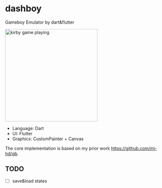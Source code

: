 # dashboy

Gameboy Emulator by dart&flutter

<img width="300" alt="kirby game playing" src="https://user-images.githubusercontent.com/6854255/136892034-d740ec9b-0cb2-4570-bf21-fb5875b04b28.jpeg">

- Language: Dart
- UI: Flutter
- Graphics: CustomPainter + Canvas

The core implementation is based on my prior work https://github.com/mj-hd/gb.

## TODO

- [ ] save&load states
